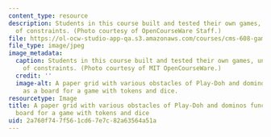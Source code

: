 ```yaml
---
content_type: resource
description: Students in this course built and tested their own games, under a variety
  of constraints. (Photo courtesy of OpenCourseWare Staff.)
file: https://ol-ocw-studio-app-qa.s3.amazonaws.com/courses/cms-608-game-design-spring-2008/2a760f747f561cd67e7c82a63564a51a_cms-608s08.jpg
file_type: image/jpeg
image_metadata:
  caption: Students in this course built and tested their own games, under a variety
    of constraints. (Photo courtesy of MIT OpenCourseWare.)
  credit: ''
  image-alt: A paper grid with various obstacles of Play-Doh and dominos functions
    as a board for a game with tokens and dice.
resourcetype: Image
title: A paper grid with various obstacles of Play-Doh and dominos functions as a
  board for a game with tokens and dice
uid: 2a760f74-7f56-1cd6-7e7c-82a63564a51a
---
```

